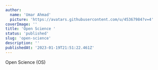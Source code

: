 ```yaml
---
author:
  name: 'Umar Ahmad'
  picture: 'https://avatars.githubusercontent.com/u/45367984?v=4'
coverImage: ''
title: 'Open Science '
status: 'published'
slug: 'open-science'
description: ''
publishedAt: '2023-01-19T21:51:22.461Z'
---
```


Open Science (OS)

